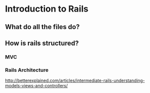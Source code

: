 # Introduction to Rails

## What do all the files do?

## How is rails structured?

### MVC

### Rails Architecture

http://betterexplained.com/articles/intermediate-rails-understanding-models-views-and-controllers/

